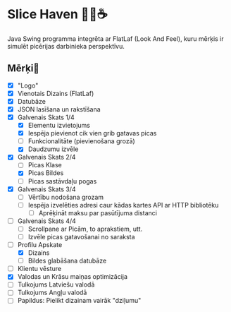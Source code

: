 # Slice Haven 🍕🏪☕
Java Swing programma integrēta ar FlatLaf (Look And Feel), kuru mērķis ir simulēt picērijas darbinieka perspektīvu.

## Mērķi🏹
- [x] "Logo" 
- [x] Vienotais Dizains (FlatLaf)
- [x] Datubāze
- [x] JSON lasīšana un rakstīšana
- [x] Galvenais Skats 1/4
  - [x] Elementu izvietojums 
  - [x] Iespēja pievienot cik vien grib gatavas picas
  - [ ] Funkcionalitāte (pievienošana grozā)
  - [x] Daudzumu izvēle
- [x] Galvenais Skats 2/4
  - [ ] Picas Klase
  - [x] Picas Bildes
  - [ ] Picas sastāvdaļu pogas 
- [x] Galvenais Skats 3/4
  - [ ] Vērtību nodošana grozam
  - [ ] Iespēja izvelēties adresi caur kādas kartes API ar HTTP bibliotēku
    - [ ] Aprēķināt maksu par pasūtījuma distanci  
- [ ] Galvenais Skats 4/4
  - [ ] Scrollpane ar Picām, to aprakstiem, utt.
  - [ ] Izvēle picas gatavošanai no saraksta
- [ ] Profilu Apskate
  - [x] Dizains
  - [ ] Bildes glabāšana datubāze
- [ ] Klientu vēsture    
- [x] Valodas un Krāsu maiņas optimizācija
- [ ] Tulkojums Latviešu valodā
- [ ] Tulkojums Angļu valodā
- [ ] Papildus: Pielikt dizainam vairāk "dziļumu" 
